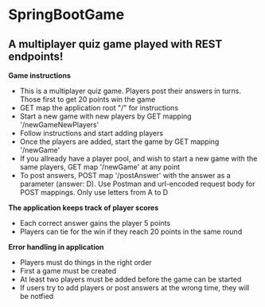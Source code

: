 # SpringBootGame

## A multiplayer quiz game played with REST endpoints!

**Game instructions**
- This is a multiplayer quiz game. Players post their answers in turns. Those first to get 20 points win the game
- GET map the application root "/" for instructions
- Start a new game with new players by GET mapping '/newGameNewPlayers'
- Follow instructions and start adding players
- Once the players are added, start the game by GET mapping '/newGame'
- If you allready have a player pool, and wish to start a new game with the same players, GET map '/newGame' at any point
- To post answers, POST map '/postAnswer' with the answer as a parameter (answer: D). Use Postman and url-encoded request body for POST mappings. Only use letters from A to D

**The application keeps track of player scores**
- Each correct answer gains the player 5 points
- Players can tie for the win if they reach 20 points in the same round

**Error handling in application**
- Players must do things in the right order
- First a game must be created
- At least two players must be added before the game can be started
- If users try to add players or post answers at the wrong time, they will be notfied